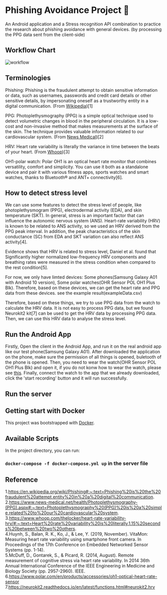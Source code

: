 # Phishing Avoidance Project 🏰
An Android application and a Stress recognition API combination to practice the research about phishing avoidance with general devices.  (by processing the PPG data sent from the client-side)

## Workflow Chart
![workflow](https://user-images.githubusercontent.com/24470452/111409486-ea615680-873b-11eb-900e-efc6afdabfe3.png)

## Terminologies
Phishing: Phishing is the fraudulent attempt to obtain sensitive information or data, such as usernames, passwords and credit card details or other sensitive details, by impersonating oneself as a trustworthy entity in a digital communication. (From [Wikipedia](https://en.wikipedia.org/wiki/Phishing#:~:text=Phishing%20is%20the%20fraudulent%20attempt,entity%20in%20a%20digital%20communication.))[1]
  
PPG: Photoplethysmography (PPG) is a simple optical technique used to detect volumetric changes in blood in the peripheral circulation. It is a low-cost and non-invasive method that makes measurements at the surface of the skin. The technique provides valuable information related to our cardiovascular system. (From [News Medical](https://www.news-medical.net/health/Photoplethysmography-(PPG).aspx#:~:text=Photoplethysmography%20(PPG)%20is%20a%20simple,related%20to%20our%20cardiovascular%20system.))[2]
  
HRV: Heart rate variability is literally the variance in time between the beats of your heart. (From [Whoop](https://www.whoop.com/thelocker/heart-rate-variability-hrv/#:~:text=Heart%20rate%20variability%20is%20literally,1.15%20seconds%20between%20two%20others.))[3]
  
OH1-polar watch: Polar OH1 is an optical heart rate monitor that combines versatility, comfort and simplicity. You can use it both as a standalone device and pair it with various fitness apps, sports watches and smart watches, thanks to Bluetooth® and ANT+ connectivity[6].


## How to detect stress level

We can use some features to detect the stress level of people, like photoplethysmogram (PPG), electrodermal activity (EDA), and skin temperature (SKT). In general, stress is an important factor that can influence the autonomic nervous system (ANS). Heart-rate variability (HRV) is known to be related to ANS activity, so we used an HRV derived from the PPG peak interval. In addition, the peak characteristics of the skin conductance (SC) from EDA and SKT variation can also reflect ANS activity[4].

Evidence shows that HRV is related to stress level, Daniel et al. found that Significantly higher normalized low-frequency HRV components and breathing rates were measured in the stress condition when compared to the rest condition[5].

For now, we only have limted devices: Some phones(Samsung Galaxy A01 with Android 10 version), Some polar watches(OHR Sensor POL OH1 Plus Blk). Therefore, based on these devices, we can get the heart rate and PPG data from these devices. see the example result(exampleData.csv)

Therefore, based on these things, we try to use PPG data from the watch to calculate the HRV data. It is not easy to process PPG data, but we found Neurokit2 kit[7] can be used to get the HRV data by processing PPG data. Then, we can use this HRV data to analyse the stress level.

## Run the Android App
Firstly, Open the client in the Android App, and run it on the real android app like our test phone(Samsung Galaxy A01).
After downloaded the application on the phone, make sure the permission of all things is opened, buletooth of the phone is opened.
Then, you need to wear the watch(OHR Sensor POL OH1 Plus Blk) and open it, if you do not konw how to wear the watch, please see [this](https://www.polar.com/en/products/accessories/oh1-optical-heart-rate-sensor). 
Finally, connect the watch to the app that we already downloaded, click the 'start recording' button and it will run successfully. 

## Run the server
## Getting start with Docker
This project was bootstrapped with [Docker](https://www.docker.com/get-started).
## Available Scripts
In the project directory, you can run:
### `docker-compose -f docker-compose.yml up` in the server file

## Reference
1.https://en.wikipedia.org/wiki/Phishing#:~:text=Phishing%20is%20the%20fraudulent%20attempt,entity%20in%20a%20digital%20communication.  
2.https://www.news-medical.net/health/Photoplethysmography-(PPG).aspx#:~:text=Photoplethysmography%20(PPG)%20is%20a%20simple,related%20to%20our%20cardiovascular%20system.    
3.https://www.whoop.com/thelocker/heart-rate-variability-hrv/#:~:text=Heart%20rate%20variability%20is%20literally,1.15%20seconds%20between%20two%20others.  
4.Huynh, S., Balan, R. K., Ko, J., & Lee, Y. (2019, November). VitaMon: Measuring heart rate variability using smartphone front camera. In Proceedings of the 17th Conference on Embedded Networked Sensor Systems (pp. 1-14).  
5.McDuff, D., Gontarek, S., & Picard, R. (2014, August). Remote measurement of cognitive stress via heart rate variability. In 2014 36th Annual International Conference of the IEEE Engineering in Medicine and Biology Society (pp. 2957-2960). IEEE.  
6.https://www.polar.com/en/products/accessories/oh1-optical-heart-rate-sensor
7.https://neurokit2.readthedocs.io/en/latest/functions.html#neurokit2.hrv 
